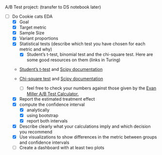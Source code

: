 A/B Test project: (transfer to DS notebook later)

- [ ] Do Cookie cats EDA
    - [x] Goal
    - [x] Target metric
    - [x] Sample Size
    - [x] Variant proportions
    - [x] Statistical tests (describe which test you have chosen for each metric and why)
        - [x] Student’s t-test, binomial test and the chi-square test. Here are some good resources on them (links in
          Turing)

    * [Student’s t-test](https://www.youtube.com/watch?v=pTmLQvMM-1M)
      and [Scipy documentation](https://docs.scipy.org/doc/scipy/reference/generated/scipy.stats.ttest_ind.html)
    * [Chi-square test](https://www.youtube.com/watch?v=jABsbNBPXIk)
      and [Scipy documentation](https://docs.scipy.org/doc/scipy/reference/generated/scipy.stats.chisquare.html)

        - [ ] feel free to check your numbers against those given by
          the [Evan Miller A/B Test Calculator.](https://www.evanmiller.org/ab-testing/)

    - [x] Report the estimated treatment effect
    - [x] compute the confidence interval
        - [x] analytically
        - [x] using bootstrap
        - [x] report both intervals
    - [x] Describe clearly what your calculations imply and which decision you recommend
    - [x] Use visualizations to show differences in the metric between groups and confidence intervals
    - [ ] Create a dashboard with at least two plots